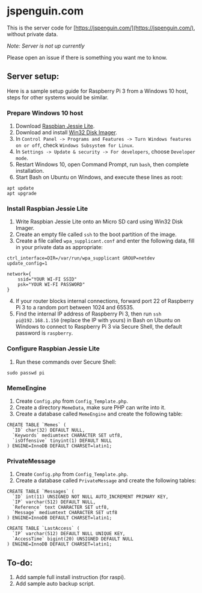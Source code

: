 # jspenguin.com

This is the server code for [https://jspenguin.com/](https://jspenguin.com/), without private data. 

*Note: Server is not up currently*

Please open an issue if there is something you want me to know. 

## Server setup: 

Here is a sample setup guide for Raspberry Pi 3 from a Windows 10 host, steps for other systems would be similar. 

### Prepare Windows 10 host

1. Download [Raspbian Jessie Lite](https://www.raspberrypi.org/downloads/raspbian/). 
2. Download and install [Win32 Disk Imager](https://sourceforge.net/projects/win32diskimager/). 
3. In `Control Panel -> Programs and Features -> Turn Windows features on or off`, check `Windows Subsystem for Linux`. 
4. In `Settings -> Update & security -> For developers`, choose `Developer mode`. 
5. Restart Windows 10, open Command Prompt, run `bash`, then complete installation. 
6. Start Bash on Ubuntu on Windows, and execute these lines as root: 

```
apt update
apt upgrade
```

### Install Raspbian Jessie Lite

1. Write Raspbian Jessie Lite onto an Micro SD card using Win32 Disk Imager. 
2. Create an empty file called `ssh` to the boot partition of the image. 
3. Create a file called `wpa_supplicant.conf` and enter the following data, fill in your private data as appropriate: 

```
ctrl_interface=DIR=/var/run/wpa_supplicant GROUP=netdev
update_config=1

network={
    ssid="YOUR WI-FI SSID"
    psk="YOUR WI-FI PASSWORD"
}
```

4. If your router blocks internal connections, forward port 22 of Raspberry Pi 3 to a random port between 1024 and 65535. 
5. Find the internal IP address of Raspberry Pi 3, then run `ssh pi@192.168.1.150` (replace the IP with yours) in Bash on 
Ubuntu on Windows to connect to Raspberry Pi 3 via Secure Shell, the default password is `raspberry`. 

### Configure Raspbian Jessie Lite

1. Run these commands over Secure Shell: 

```
sudo passwd pi
```

### MemeEngine

1. Create `Config.php` from `Config_Template.php`. 
2. Create a directory `MemeData`, make sure PHP can write into it. 
3. Create a database called `MemeEngine` and create the following table: 

```
CREATE TABLE `Memes` (
  `ID` char(32) DEFAULT NULL,
  `Keywords` mediumtext CHARACTER SET utf8,
  `isOffensive` tinyint(1) DEFAULT NULL
) ENGINE=InnoDB DEFAULT CHARSET=latin1;
```

### PrivateMessage

1. Create `Config.php` from `Config_Template.php`. 
2. Create a database called `PrivateMessage` and create the following tables: 

```
CREATE TABLE `Messages` (
  `ID` int(11) UNSIGNED NOT NULL AUTO_INCREMENT PRIMARY KEY,
  `IP` varchar(512) DEFAULT NULL,
  `Reference` text CHARACTER SET utf8,
  `Message` mediumtext CHARACTER SET utf8
) ENGINE=InnoDB DEFAULT CHARSET=latin1;

CREATE TABLE `LastAccess` (
  `IP` varchar(512) DEFAULT NULL UNIQUE KEY,
  `AccessTime` bigint(20) UNSIGNED DEFAULT NULL
) ENGINE=InnoDB DEFAULT CHARSET=latin1;
```

## To-do: 

1. Add sample full install instruction (for raspi). 
2. Add sample auto backup script. 
